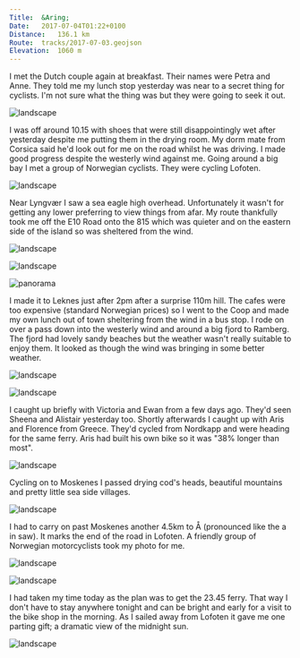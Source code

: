 ```yaml
---
Title:	&Aring;
Date:	2017-07-04T01:22+0100
Distance:	136.1 km
Route:	tracks/2017-07-03.geojson
Elevation:	1060 m
---
```


I met the Dutch couple again at breakfast. Their names were Petra and Anne. They told me my lunch stop yesterday was near to a secret thing for cyclists. I'm not sure what the thing was but they were going to seek it out.

![landscape](https://pbs.twimg.com/media/DDzl1woXcAAqMx0?format=jpg "Petra and Anne")

I was off around 10.15 with shoes that were still disappointingly wet after yesterday despite me putting them in the drying room. My dorm mate from Corsica said he'd look out for me on the road whilst he was driving. I made good progress despite the westerly wind against me. Going around a big bay I met a group of Norwegian cyclists. They were cycling Lofoten.

![landscape](https://pbs.twimg.com/media/DDzmGTqXsAAKLQG?format=jpg "Norwegian cyclists")

Near Lyngv&aelig;r I saw a sea eagle high overhead. Unfortunately it wasn't for getting any lower preferring to view things from afar. My route thankfully took me off the E10 Road onto the 815 which was quieter and on the eastern side of the island so was sheltered from the wind.

![landscape](https://pbs.twimg.com/media/DDzm827XcAAkft3?format=jpg "815")

![landscape](https://pbs.twimg.com/media/DDznbovXgAENoLJ?format=jpg "Two Norwegian cyclists who have met Sander and Kristen")

![panorama](https://pbs.twimg.com/media/DDznstQXkAATuVm?format=jpg "Near Rolvsfjord")

I made it to Leknes just after 2pm after a surprise 110m hill. The cafes were too expensive (standard Norwegian prices) so I went to the Coop and made my own lunch out of town sheltering from the wind in a bus stop. I rode on over a pass down into the westerly wind and around a big fjord to Ramberg. The fjord had lovely sandy beaches but the weather wasn't really suitable to enjoy them. It looked as though the wind was bringing in some better weather. 

![landscape](https://pbs.twimg.com/media/DD1k1SpXgAE8B_a?format=jpg "beaches")

![landscape](https://pbs.twimg.com/media/DD1lwPvXgAINuHQ?format=jpg "dark skies where I came from")

I caught up briefly with Victoria and Ewan from a few days ago. They'd seen Sheena and Alistair yesterday too. Shortly afterwards I caught up with Aris and Florence from Greece. They'd cycled from Nordkapp and were heading for the same ferry. Aris had built his own bike so it was "38% longer than most".

![landscape](https://pbs.twimg.com/media/DD1mOOzXcAAkXN9?format=jpg "Aris and Florence")

Cycling on to Moskenes I passed drying cod's heads, beautiful mountains and pretty little sea side villages.

![landscape](https://pbs.twimg.com/media/DD1nBqoXcAEBp3j?format=jpg "cod's heads")

I had to carry on past Moskenes another 4.5km to &Aring; (pronounced like the a in saw). It marks the end of the road in Lofoten. A friendly group of Norwegian motorcyclists took my photo for me.

![landscape](https://pbs.twimg.com/media/DD1oIhLXcAApdQn?format=jpg "&Aring;")

![landscape](https://pbs.twimg.com/media/DD1ok2NXgAA7NCm?format=jpg "looking out towards V&aelig;r&oslash;y and R&oslash;st")

I had taken my time today as the plan was to get the 23.45 ferry. That way I don't have to stay anywhere tonight and can be bright and early for a visit to the bike shop in the morning. As I sailed away from Lofoten it gave me one parting gift; a dramatic view of the midnight sun.

![landscape](https://pbs.twimg.com/media/DD2B3FFXgAAW9AW?format=jpg "Lofoten at 00.30")
